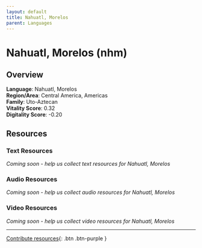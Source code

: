 ```yaml
---
layout: default
title: Nahuatl, Morelos
parent: Languages
---
```


# Nahuatl, Morelos (nhm)

## Overview

**Language**: Nahuatl, Morelos  
**Region/Area**: Central America, Americas  
**Family**: Uto-Aztecan  
**Vitality Score**: 0.32  
**Digitality Score**: -0.20  

## Resources

### Text Resources
*Coming soon - help us collect text resources for Nahuatl, Morelos*

### Audio Resources
*Coming soon - help us collect audio resources for Nahuatl, Morelos*

### Video Resources
*Coming soon - help us collect video resources for Nahuatl, Morelos*

---

[Contribute resources](https://fairtrain.github.io/){: .btn .btn-purple }
